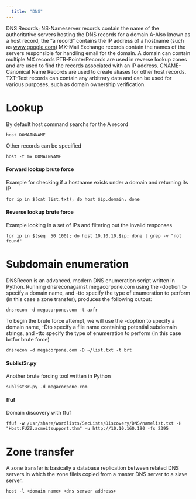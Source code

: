 ```yaml
---
  title: "DNS"
---
```

DNS Records; NS-Nameserver records contain the name of the authoritative servers hosting the DNS records for a domain
A-Also known as a host record, the “a record” contains the IP address of a hostname (such as www.google.com)
MX-Mail Exchange records contain the names of the servers responsible for handling email for the domain. A domain can contain multiple MX records
PTR-PointerRecords are used in reverse lookup zones and are used to find the records associated with an IP address.
CNAME-Canonical Name Records are used to create aliases for other host records.
TXT-Text records can contain any arbitrary data and can be used for various purposes, such as domain ownership verification.

# Lookup
 By default host command searchs for the A record

`host DOMAINNAME`

Other records can be specified

`host -t mx DOMAINNAME`

#### Forward lookup brute force
Example for checking if a hostname exists under a domain and returning its IP

`for ip in $(cat list.txt); do host $ip.domain; done`

#### Reverse lookup brute force
Example looking in a set of IPs and filtering out the invalid responses

`for ip in $(seq  50 100); do host 10.10.10.$ip; done | grep -v "not found"`

# Subdomain enumeration
DNSRecon is  an  advanced,  modern  DNS  enumeration  script  written  in  Python.  Running dnsreconagainst megacorpone.com using the -doption to specify a domain name, and -tto specify the type of enumeration to perform (in this case a zone transfer), produces the following output:

`dnsrecon -d megacorpone.com -t axfr`

To begin the brute force attempt, we will use the -doption to specify a domain name, -Dto specify a file name containing potential subdomain strings, and -tto specify the type of enumeration to perform (in this case brtfor brute force)

`dnsrecon -d megacorpone.com -D ~/list.txt -t brt`

#### Sublist3r.py
Another brute forcing tool written in Python

`sublist3r.py -d megacorpone.com`

#### ffuf
Domain discovery with ffuf

`ffuf -w /usr/share/wordlists/SecLists/Discovery/DNS/namelist.txt -H "Host:FUZZ.acmeitsupport.thm" -u http://10.10.160.190 -fs 2395`


# Zone transfer
A zone transfer is basically a database replication between related DNS servers in which the zone fileis copied from a master DNS server to a slave server.

`host -l <domain name> <dns server address>`
